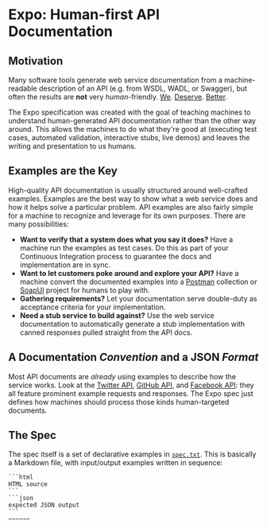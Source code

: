 # Expo: Human-first API Documentation

## Motivation

Many software tools generate web service documentation from a machine-readable description of an API (e.g. from WSDL, WADL, or Swagger), but often the results are **not** very *human*-friendly. [We](http://www.filigris.com/docflex-xml/wsdldoc/examples/html/ebaySvc/index.html). [Deserve](https://cdn.rawgit.com/ipcsystems/wadl-stylesheet/master/example_wadl.xml). [Better](http://petstore.swagger.io/#!/pet/addPet).

The Expo specification was created with the goal of teaching machines to understand human-generated API documentation rather than the other way around. This allows the machines to do what they're good at (executing test cases, automated validation, interactive stubs, live demos) and leaves the writing and presentation to us humans.

## Examples are the Key

High-quality API documentation is usually structured around well-crafted examples. Examples are the best way to show what a web service does and how it helps solve a particular problem. API examples are also fairly simple for a machine to recognize and leverage for its own purposes. There are many possibilities:

  - **Want to verify that a system does what you say it does?** Have a machine run the examples as test cases. Do this as part of your Continuous Integration process to guarantee the docs and implementation are in sync.
  - **Want to let customers poke around and explore your API?** Have a machine convert the documented examples into a [Postman](https://www.getpostman.com/) collection or [SoapUI](http://www.soapui.org/rest-testing/getting-started.html) project for humans to play with.
  - **Gathering requirements?** Let your documentation serve double-duty as acceptance criteria for your implementation.
  - **Need a stub service to build against?** Use the web service documentation to automatically generate a stub implementation with canned responses pulled straight from the API docs.


## A Documentation _Convention_ and a JSON _Format_

Most API documents are _already_ using examples to describe how the service works. Look at the [Twitter API](https://dev.twitter.com/rest/public), [GitHub API](https://developer.github.com/v3/), and [Facebook API](https://developers.facebook.com/docs/graph-api/reference): they all feature prominent example requests and responses. The Expo spec just defines how machines should process those kinds human-targeted documents.

## The Spec

The spec itself is a set of declarative examples in [`spec.txt`](spec.txt). This is basically a Markdown file, with input/output examples written in sequence:

~~~~~~~
```html
HTML source
```
```json
expected JSON output
```
~~~~~~
